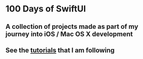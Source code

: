 # 100 Days of SwiftUI

## A collection of projects made as part of my journey into iOS / Mac OS X development

## See the [tutorials](https://www.hackingwithswift.com/books/ios-swiftui) that I am following
